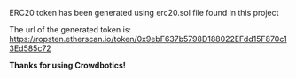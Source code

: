 ERC20 token has been generated using erc20.sol file found in this project

The url of the generated token is: https://ropsten.etherscan.io/token/0x9ebF637b5798D188022EFdd15F870c13Ed585c72

**Thanks for using Crowdbotics!**
